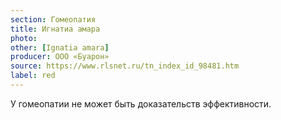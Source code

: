 ```yaml
---
section: Гомеопатия
title: Игнатиа амара
photo:
other: [Ignatia amara]
producer: ООО «Буарон»
source: https://www.rlsnet.ru/tn_index_id_98481.htm
label: red
---
```


У гомеопатии не может быть доказательств эффективности.

